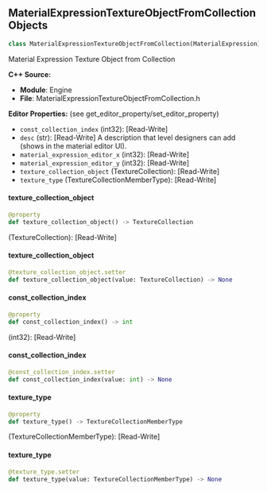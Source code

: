 ## MaterialExpressionTextureObjectFromCollection Objects

```python
class MaterialExpressionTextureObjectFromCollection(MaterialExpression)
```

Material Expression Texture Object from Collection

**C++ Source:**

- **Module**: Engine
- **File**: MaterialExpressionTextureObjectFromCollection.h

**Editor Properties:** (see get_editor_property/set_editor_property)

- ``const_collection_index`` (int32):  [Read-Write]
- ``desc`` (str):  [Read-Write] A description that level designers can add (shows in the material editor UI).
- ``material_expression_editor_x`` (int32):  [Read-Write]
- ``material_expression_editor_y`` (int32):  [Read-Write]
- ``texture_collection_object`` (TextureCollection):  [Read-Write]
- ``texture_type`` (TextureCollectionMemberType):  [Read-Write]

<a id="unreal.MaterialExpressionTextureObjectFromCollection.texture_collection_object"></a>

#### texture_collection_object

```python
@property
def texture_collection_object() -> TextureCollection
```

(TextureCollection):  [Read-Write]

<a id="unreal.MaterialExpressionTextureObjectFromCollection.texture_collection_object"></a>

#### texture_collection_object

```python
@texture_collection_object.setter
def texture_collection_object(value: TextureCollection) -> None
```

<a id="unreal.MaterialExpressionTextureObjectFromCollection.const_collection_index"></a>

#### const_collection_index

```python
@property
def const_collection_index() -> int
```

(int32):  [Read-Write]

<a id="unreal.MaterialExpressionTextureObjectFromCollection.const_collection_index"></a>

#### const_collection_index

```python
@const_collection_index.setter
def const_collection_index(value: int) -> None
```

<a id="unreal.MaterialExpressionTextureObjectFromCollection.texture_type"></a>

#### texture_type

```python
@property
def texture_type() -> TextureCollectionMemberType
```

(TextureCollectionMemberType):  [Read-Write]

<a id="unreal.MaterialExpressionTextureObjectFromCollection.texture_type"></a>

#### texture_type

```python
@texture_type.setter
def texture_type(value: TextureCollectionMemberType) -> None
```

<a id="unreal.MaterialExpressionTextureObjectParameter"></a>